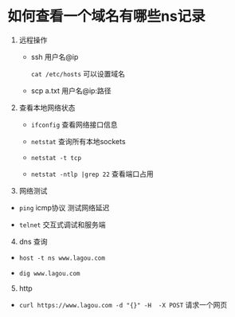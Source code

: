 # 如何查看一个域名有哪些ns记录


1. 远程操作

   * ssh 用户名@ip

     `cat /etc/hosts` 可以设置域名

   * scp a.txt 用户名@ip:路径

2. 查看本地网络状态

    * `ifconfig` 查看网络接口信息

    * `netstat` 查询所有本地sockets

    * `netstat -t tcp`

    * `netstat -ntlp |grep 22` 查看端口占用

3. 网络测试

  * `ping`   icmp协议 测试网络延迟

  * `telnet` 交互式调试和服务端

4. dns 查询

  * `host -t ns www.lagou.com`

  * `dig www.lagou.com`

5. http

  * `curl https://www.lagou.com -d "{}" -H  -X POST`  请求一个网页